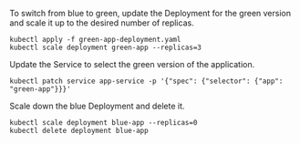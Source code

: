 To switch from blue to green, update the Deployment for the green version and scale it up to the desired number of replicas.

```
kubectl apply -f green-app-deployment.yaml
kubectl scale deployment green-app --replicas=3
```
Update the Service to select the green version of the application.
```
kubectl patch service app-service -p '{"spec": {"selector": {"app": "green-app"}}}'
```
Scale down the blue Deployment and delete it.
```
kubectl scale deployment blue-app --replicas=0
kubectl delete deployment blue-app
```

